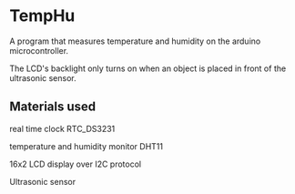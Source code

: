 # TempHu
A program that measures temperature and humidity on the arduino microcontroller.

The LCD's backlight only turns on when an object is placed in front of the ultrasonic sensor.

## Materials used
real time clock RTC_DS3231 

temperature and humidity monitor DHT11

16x2 LCD display over I2C protocol

Ultrasonic sensor

